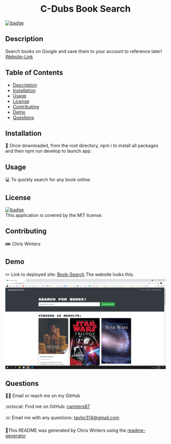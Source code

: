 
  <h1 align="center">C-Dubs Book Search</h1>
  
[![badge](https://img.shields.io/badge/License-MIT-yellow.svg)](https://opensource.org/licenses/MIT)<br />
## Description
Search books on Google and save them to your account to reference later!
[Website-Link](https://cdubs-tech-blog.herokuapp.com/)
## Table of Contents
- [Description](#description)
- [Installation](#installation)
- [Usage](#usage)
- [License](#license)
- [Contributing](#contributing)
- [Demo](#demo)
- [Questions](#questions)
## Installation
💾 Once downloaded, from the root directory, npm i to install all packages and then npm run develop to launch app.
## Usage
💻 To quickly search for any book online.
## License
[![badge](https://img.shields.io/badge/License-MIT-yellow.svg)](https://opensource.org/licenses/MIT) <br /> This application is covered by the MIT license.
## Contributing
👪 Chris Winters
## Demo
✏️ Link to deployed site: [Book-Search](https://cdubs-tech-blog.herokuapp.com/)
The website looks this:
![booksearch](./assets/img/booksearch.png)
## Questions
🙋‍♂️ Email or reach me on my GitHub <br />
<br />
:octocat: Find me on GitHub: [cwinters87](https://github.com/cwinters87)<br />
<br />
✉️ Email me with any questions: taylor314@gmail.com<br /><br />
🌟This README was generated by Chris Winters using the [readme-generator](https://github.com/cwinters87/readme-generator)
